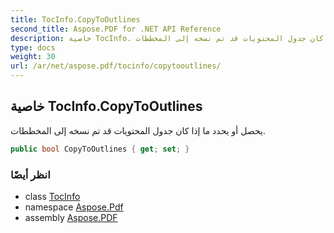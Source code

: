 ```yaml
---
title: TocInfo.CopyToOutlines
second_title: Aspose.PDF for .NET API Reference
description: خاصية TocInfo. يحصل أو يحدد ما إذا كان جدول المحتويات قد تم نسخه إلى المخططات
type: docs
weight: 30
url: /ar/net/aspose.pdf/tocinfo/copytooutlines/
---
```

## خاصية TocInfo.CopyToOutlines

يحصل أو يحدد ما إذا كان جدول المحتويات قد تم نسخه إلى المخططات.

```csharp
public bool CopyToOutlines { get; set; }
```

### انظر أيضًا

* class [TocInfo](../)
* namespace [Aspose.Pdf](../../../aspose.pdf/)
* assembly [Aspose.PDF](../../../)